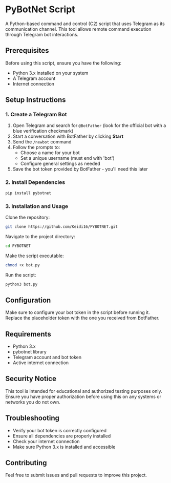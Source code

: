 # PyBotNet Script

A Python-based command and control (C2) script that uses Telegram as its communication channel. This tool allows remote command execution through Telegram bot interactions.

## Prerequisites

Before using this script, ensure you have the following:

- Python 3.x installed on your system
- A Telegram account
- Internet connection

## Setup Instructions

### 1. Create a Telegram Bot

1. Open Telegram and search for `@BotFather` (look for the official bot with a blue verification checkmark)
2. Start a conversation with BotFather by clicking **Start**
3. Send the `/newbot` command
4. Follow the prompts to:
   - Choose a name for your bot
   - Set a unique username (must end with 'bot')
   - Configure general settings as needed
5. Save the bot token provided by BotFather - you'll need this later

### 2. Install Dependencies

```bash
pip install pybotnet
```

### 3. Installation and Usage

Clone the repository:
```bash
git clone https://github.com/Keidi16/PYBOTNET.git
```

Navigate to the project directory:
```bash
cd PYBOTNET
```

Make the script executable:
```bash
chmod +x bot.py
```

Run the script:
```bash
python3 bot.py
```

## Configuration

Make sure to configure your bot token in the script before running it. Replace the placeholder token with the one you received from BotFather.

## Requirements

- Python 3.x
- pybotnet library
- Telegram account and bot token
- Active internet connection

## Security Notice

This tool is intended for educational and authorized testing purposes only. Ensure you have proper authorization before using this on any systems or networks you do not own.

## Troubleshooting

- Verify your bot token is correctly configured
- Ensure all dependencies are properly installed
- Check your internet connection
- Make sure Python 3.x is installed and accessible

## Contributing

Feel free to submit issues and pull requests to improve this project.


